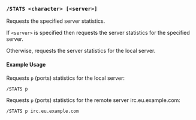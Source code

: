 <!-- This file contains a page fragment. Any changes will affect all pages that include it. -->

### `/STATS <character> [<server>]`

Requests the specified server statistics.

If `<server>` is specified then requests the server statistics for the specified server.

Otherwise, requests the server statistics for the local server.

#### Example Usage

Requests `p` (ports) statistics for the local server:

```plaintext
/STATS p
```

Requests `p` (ports) statistics for the remote server irc.eu.example.com:

```plaintext
/STATS p irc.eu.example.com
```
